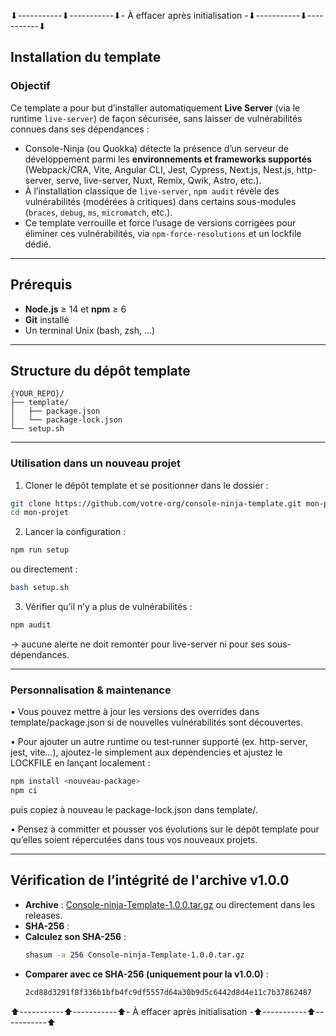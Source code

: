 ⬇︎-----------⬇︎-----------⬇︎- À effacer après initialisation -⬇︎-----------⬇︎-----------⬇︎


## Installation du template

### Objectif  
Ce template a pour but d’installer automatiquement **Live Server** (via le runtime `live-server`) de façon sécurisée, sans laisser de vulnérabilités connues dans ses dépendances :

- Console-Ninja (ou Quokka) détecte la présence d’un serveur de développement parmi les **environnements et frameworks supportés** (Webpack/CRA, Vite, Angular CLI, Jest, Cypress, Next.js, Nest.js, http-server, serve, live-server, Nuxt, Remix, Qwik, Astro, etc.).  
- À l’installation classique de `live-server`, `npm audit` révèle des vulnérabilités (modérées à critiques) dans certains sous-modules (`braces`, `debug`, `ms`, `micromatch`, etc.).  
- Ce template verrouille et force l’usage de versions corrigées pour éliminer ces vulnérabilités, via `npm-force-resolutions` et un lockfile dédié.

---

## Prérequis  
- **Node.js** ≥ 14 et **npm** ≥ 6  
- **Git** installé  
- Un terminal Unix (bash, zsh, …)

---

## Structure du dépôt template  
```text
{YOUR_REPO}/
├── template/
│   ├── package.json
│   └── package-lock.json
└── setup.sh
```

---

### Utilisation dans un nouveau projet

1.    Cloner le dépôt template et se positionner dans le dossier :
```bash 
git clone https://github.com/votre-org/console-ninja-template.git mon-projet
cd mon-projet
```
2.    Lancer la configuration :
```bash
npm run setup
```
  ou directement :
```bash
bash setup.sh
```
3.    Vérifier qu’il n’y a plus de vulnérabilités :
```bash
npm audit
```
→ aucune alerte ne doit remonter pour live-server ni pour ses sous-dépendances.

---

### Personnalisation & maintenance

 •    Vous pouvez mettre à jour les versions des overrides dans template/package.json si de nouvelles vulnérabilités sont découvertes.
  
 •    Pour ajouter un autre runtime ou test‐runner supporté (ex. http-server, jest, vite…), ajoutez-le simplement aux dependencies et ajustez le LOCKFILE en lançant localement :
```bash
npm install <nouveau-package>
npm ci
```
puis copiez à nouveau le package-lock.json dans template/.

 •    Pensez à committer et pousser vos évolutions sur le dépôt template pour qu’elles soient répercutées dans tous vos nouveaux projets.

 ---

 ## Vérification de l’intégrité de l'archive v1.0.0

- **Archive** : [Console-ninja-Template-1.0.0.tar.gz](https://github.com/Anthony-Faria-dos-santos/console-ninja-template/archive/refs/tags/v1.0.0.tar.gz) ou directement dans les releases.
- **SHA-256** : 
- **Calculez son SHA-256** :
   ```bash
   shasum -a 256 Console-ninja-Template-1.0.0.tar.gz
   ```
- **Comparer avec ce SHA-256 (uniquement pour la v1.0.0)** : 
    ```bash
    2cd88d3291f8f336b1bfb4fc9df5557d64a30b9d5c6442d8d4e11c7b37862487
    ```



⬆︎-----------⬆︎-----------⬆︎- À effacer après initialisation -⬆︎-----------⬆︎-----------⬆︎
